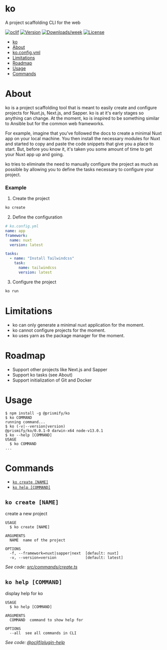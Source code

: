 # ko

A project scaffolding CLI for the web

[![oclif](https://img.shields.io/badge/cli-oclif-brightgreen.svg)](https://oclif.io)
[![Version](https://img.shields.io/npm/v/@prismify/ko.svg)](https://npmjs.org/package/@prismify/ko)
[![Downloads/week](https://img.shields.io/npm/dw/@prismify/ko.svg)](https://npmjs.org/package/@prismify/ko)
[![License](https://img.shields.io/npm/l/@prismify/ko.svg)](https://github.com/prismify-co/ko/blob/master/package.json)

<!-- toc -->

- [ko](#ko)
- [About](#about)
- [ko.config.yml](#koconfigyml)
- [Limitations](#limitations)
- [Roadmap](#roadmap)
- [Usage](#usage)
- [Commands](#commands)
  <!-- tocstop -->

# About

ko is a project scaffolding tool that is meant to easily create and configure projects for Nuxt.js, Next.js, and Sapper.
ko is at it's early stages so anything can change. At the moment, ko is inspired to be something similar to Ansible but for the common web frameworks.

For example, imagine that you've followed the docs to create a minimal Nuxt app on your local machine. You then install the necessary modules for Nuxt and started to copy and paste the code snippets that give you a place to start. But, before you know it, it's taken you some amount of time to get your Nuxt app up and going.

ko tries to eliminate the need to manually configure the project as much as possible by allowing you to define the tasks necessary to configure your project.

### Example

1. Create the project

```bash
ko create
```

2. Define the configuration

```yml
# ko.config.yml
name: app
framework:
  name: nuxt
  version: latest

tasks:
  - name: "Install Tailwindcss"
    task:
      name: tailwindcss
      version: latest
```

3. Configure the project

```bash
ko run
```

# Limitations

- ko can only generate a minimal nuxt application for the moment.
- ko cannot configure projects for the moment.
- ko uses yarn as the package manager for the moment.

# Roadmap

- Support other projects like Next.js and Sapper
- Support ko tasks (see About)
- Support initialization of Git and Docker

# Usage

<!-- usage -->

```sh-session
$ npm install -g @prismify/ko
$ ko COMMAND
running command...
$ ko (-v|--version|version)
@prismify/ko/0.0.1-0 darwin-x64 node-v13.0.1
$ ko --help [COMMAND]
USAGE
  $ ko COMMAND
...
```

<!-- usagestop -->

# Commands

<!-- commands -->

- [`ko create [NAME]`](#ko-create-name)
- [`ko help [COMMAND]`](#ko-help-command)

## `ko create [NAME]`

create a new project

```
USAGE
  $ ko create [NAME]

ARGUMENTS
  NAME  name of the project

OPTIONS
  -f, --framework=nuxt|sapper|next  [default: nuxt]
  -v, --version=version             [default: latest]
```

_See code: [src/commands/create.ts](https://github.com/prismify/ko/blob/v0.0.1-0/src/commands/create.ts)_

## `ko help [COMMAND]`

display help for ko

```
USAGE
  $ ko help [COMMAND]

ARGUMENTS
  COMMAND  command to show help for

OPTIONS
  --all  see all commands in CLI
```

_See code: [@oclif/plugin-help](https://github.com/oclif/plugin-help/blob/v2.2.1/src/commands/help.ts)_

<!-- commandsstop -->
